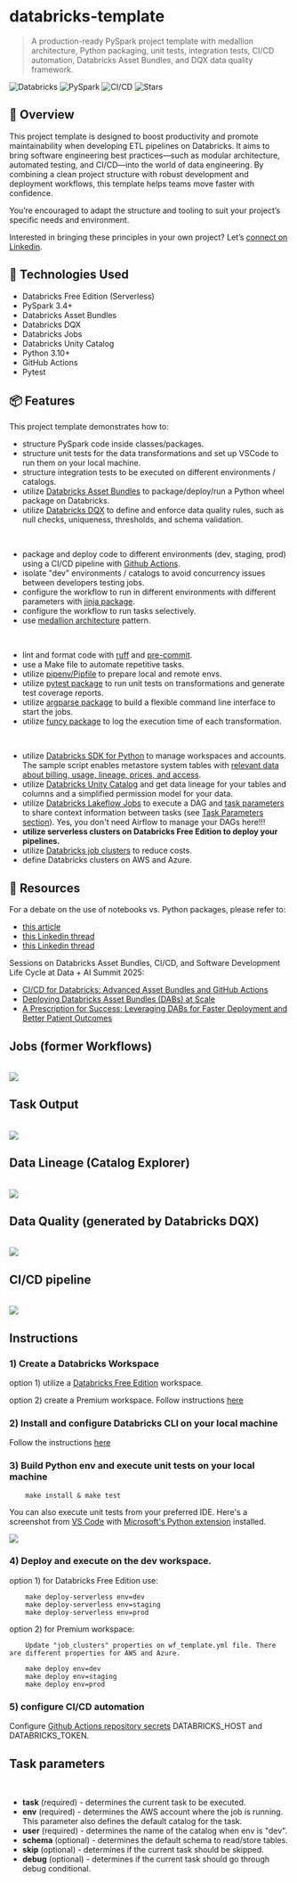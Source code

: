 # databricks-template

> A production-ready PySpark project template with medallion architecture, Python packaging, unit tests, integration tests, CI/CD automation, Databricks Asset Bundles, and DQX data quality framework.

![Databricks](https://img.shields.io/badge/platform-Databricks-orange?logo=databricks)
![PySpark](https://img.shields.io/badge/pyspark-3.4+-brightgreen?logo=apache-spark)
![CI/CD](https://img.shields.io/github/actions/workflow/status/andre-salvati/databricks-template/.github/workflows/onpush.yml)
![Stars](https://img.shields.io/github/stars/andre-salvati/databricks-template?style=social)

## 🚀 Overview

This project template is designed to boost productivity and promote maintainability when developing ETL pipelines on Databricks. It aims to bring software engineering best practices—such as modular architecture, automated testing, and CI/CD—into the world of data engineering. By combining a clean project structure with robust development and deployment workflows, this template helps teams move faster with confidence.

You’re encouraged to adapt the structure and tooling to suit your project’s specific needs and environment.

Interested in bringing these principles in your own project?  Let’s [connect on Linkedin](https://www.linkedin.com/in/andresalvati/).

## 🧪 Technologies Used

- Databricks Free Edition (Serverless)
- PySpark 3.4+
- Databricks Asset Bundles
- Databricks DQX
- Databricks Jobs
- Databricks Unity Catalog
- Python 3.10+
- GitHub Actions
- Pytest

## 📦 Features

This project template demonstrates how to:

- structure PySpark code inside classes/packages.
- structure unit tests for the data transformations and set up VSCode to run them on your local machine.
- structure integration tests to be executed on different environments / catalogs.
- utilize [Databricks Asset Bundles](https://docs.databricks.com/en/dev-tools/bundles/index.html) to package/deploy/run a Python wheel package on Databricks.
- utilize [Databricks DQX](https://databrickslabs.github.io/dqx/) to define and enforce data quality rules, such as null checks, uniqueness, thresholds, and schema validation.

<br>

- package and deploy code to different environments (dev, staging, prod) using a CI/CD pipeline with [Github Actions](https://docs.github.com/en/actions).
- isolate "dev" environments / catalogs to avoid concurrency issues between developers testing jobs.
- configure the workflow to run in different environments with different parameters with [jinja package](https://pypi.org/project/jinja2/).
- configure the workflow to run tasks selectively.
- use [medallion architecture](https://www.databricks.com/glossary/medallion-architecture) pattern.

<br>

- lint and format code with [ruff](https://docs.astral.sh/ruff/) and [pre-commit](https://pre-commit.com/).
- use a Make file to automate repetitive tasks.
- utilize [pipenv/Pipfile](https://pipenv.pypa.io/) to prepare local and remote envs.
- utilize [pytest package](https://pypi.org/project/pytest/) to run unit tests on transformations and generate test coverage reports.
- utilize [argparse package](https://pypi.org/project/argparse/) to build a flexible command line interface to start the jobs.
- utilize [funcy package](https://pypi.org/project/funcy/) to log the execution time of each transformation.

<br>

- utilize [Databricks SDK for Python](https://docs.databricks.com/en/dev-tools/sdk-python.html) to manage workspaces and accounts. The sample script enables metastore system tables with [relevant data about billing, usage, lineage, prices, and access](https://www.youtube.com/watch?v=LcRWHzk8Wm4).
- utilize [Databricks Unity Catalog](https://www.databricks.com/product/unity-catalog) and get data lineage for your tables and columns and a simplified permission model for your data.
- utilize [Databricks Lakeflow Jobs](https://docs.databricks.com/en/workflows/index.html) to execute a DAG and [task parameters](https://docs.databricks.com/en/workflows/jobs/parameter-value-references.html) to share context information between tasks (see [Task Parameters section](#task-parameters)). Yes, you don't need Airflow to manage your DAGs here!!!
- **utilize serverless clusters on Databricks Free Edition to deploy your pipelines.**
- utilize [Databricks job clusters](https://docs.databricks.com/en/workflows/jobs/use-compute.html#use-databricks-compute-with-your-jobs) to reduce costs.
- define Databricks clusters on AWS and Azure.

## 🧠 Resources

For a debate on the use of notebooks vs. Python packages, please refer to:
- [this article](https://dataengineeringcentral.substack.com/p/apple-pie-angry-people-other-news)
- [this Linkedin thread](https://www.linkedin.com/feed/update/urn:li:activity:7171661784997715968/)
- [this Linkedin thread](https://www.linkedin.com/feed/update/urn:li:activity:7170904539380875264/)

Sessions on Databricks Asset Bundles, CI/CD, and Software Development Life Cycle at Data + AI Summit 2025:
- [CI/CD for Databricks: Advanced Asset Bundles and GitHub Actions](https://www.youtube.com/watch?v=XumUXF1e6RI)
- [Deploying Databricks Asset Bundles (DABs) at Scale](https://www.youtube.com/watch?v=mMwprgB-sIU)
- [A Prescription for Success: Leveraging DABs for Faster Deployment and Better Patient Outcomes](https://www.youtube.com/watch?v=01JHTM2UP-U)

## Jobs (former Workflows)

<br>

<img src="docs/dag.png">

<br>

## Task Output

<br>

<img src="docs/task_output.png">

<br>

## Data Lineage (Catalog Explorer)

<br>

<img src="docs/data_lineage.png">

<br>

## Data Quality (generated by Databricks DQX)

<br>

<img src="docs/data_quality.png">

<br>



## CI/CD pipeline

<br>

<img src="docs/ci_cd.png">

<br>


## Instructions

### 1) Create a Databricks Workspace

option 1) utilize a [Databricks Free Edition](https://docs.databricks.com/aws/en/getting-started/free-edition) workspace.

option 2) create a Premium workspace. Follow instructions [here](https://github.com/databricks/terraform-databricks-examples)


### 2) Install and configure Databricks CLI on your local machine

Follow the instructions [here](https://docs.databricks.com/en/dev-tools/cli/install.html)


### 3) Build Python env and execute unit tests on your local machine

        make install & make test

You can also execute unit tests from your preferred IDE. Here's a screenshot from [VS Code](https://code.visualstudio.com/) with [Microsoft's Python extension](https://marketplace.visualstudio.com/items?itemName=ms-python.python) installed.

<img src="docs/vscode.png">

### 4) Deploy and execute on the dev workspace.

option 1) for Databricks Free Edition use:

        make deploy-serverless env=dev
        make deploy-serverless env=staging
        make deploy-serverless env=prod


option 2) for Premium workspace:

        Update "job_clusters" properties on wf_template.yml file. There are different properties for AWS and Azure.

        make deploy env=dev
        make deploy env=staging
        make deploy env=prod


### 5) configure CI/CD automation

Configure [Github Actions repository secrets](https://docs.github.com/en/actions/security-guides/using-secrets-in-github-actions) DATABRICKS_HOST and DATABRICKS_TOKEN.


## Task parameters

<br>


- **task** (required) - determines the current task to be executed.
- **env** (required) - determines the AWS account where the job is running. This parameter also defines the default catalog for the task.
- **user** (required) - determines the name of the catalog when env is "dev".
- **schema** (optional) - determines the default schema to read/store tables.
- **skip** (optional) - determines if the current task should be skipped.
- **debug** (optional) - determines if the current task should go through debug conditional.
